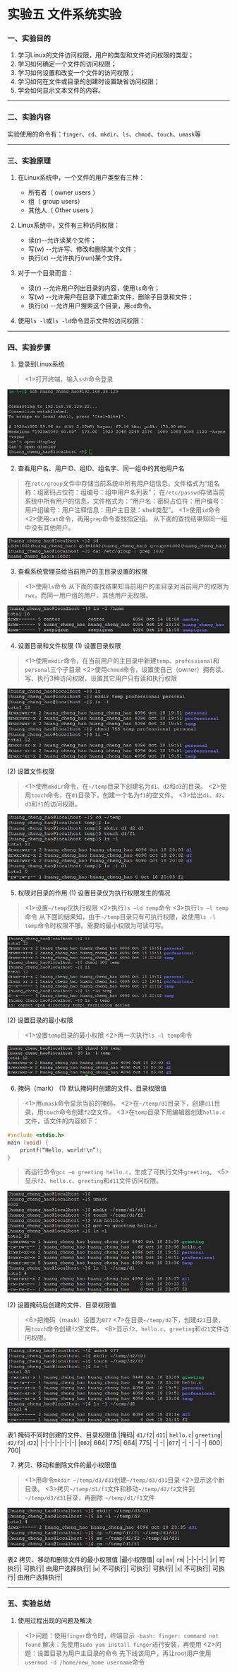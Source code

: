 # 实验五 文件系统实验

### 一、实验目的

1. 学习Linux的文件访问权限，用户的类型和文件访问权限的类型；
2. 学习如何确定一个文件的访问权限；
3. 学习如何设置和改变一个文件的访问权限；
4. 学习如何在文件或目录的创建时设置缺省访问权限；
5. 学会如何显示文本文件的内容。

-----

### 二、实验内容
实验使用的命令有：`finger`、`cd`、`mkdir`、`ls`、`chmod`、`touch`、`umask`等

-----

### 三、实验原理
1. 在Linux系统中，一个文件的用户类型有三种：
    - 所有者（ owner users ）
    - 组（ group users）
    - 其他人（ Other users ）

2. Linux系统中，文件有三种访问权限：
    - 读(r)--允许读某个文件；
    - 写(w) --允许写、修改和删除某个文件；
    - 执行(x) --允许执行(run)某个文件。

3. 对于一个目录而言：
    - 读(r) --允许用户列出目录的内容，使用`ls`命令；
    - 写(w) --允许用户在目录下建立新文件，删除子目录和文件；
    - 执行(x) --允许用户搜索这个目录，用`cd`命令。

4. 使用`ls -l`或`ls -ld`命令显示文件的访问权限：

-----

### 四、实验步骤

1. 登录到Linux系统

><1>打开终端，输入`ssh`命令登录

![图1 登录到Linux系统](../resource/pic/test5/image1.png)

2. 查看用户名、用户ID、组ID、组名字、同一组中的其他用户名

>在`/etc/group`文件中存储当前系统中所有用户组信息，文件格式为“组名称：组密码占位符：组编号：组中用户名列表”；
在`/etc/passwd`存储当前系统中所有用户的信息，文件格式为：“用户名：密码占位符：用户编号：用户组编号：用户注释信息：用户主目录：shell类型”。
<1>使用`id`命令
<2>使用`cat`命令，再用`grep`命令查找指定组。
从下面的查找结果知同一组中没有其他用户。

![图2  id命令和cat命令](../resource/pic/test5/image2.png)

3. 查看系统管理员给当前用户的主目录设置的权限

><1>使用`ls`命令
从下面的查找结果知当前用户的主目录对当前用户的权限为`rwx`，而同一用户组的用户、其他用户无权限。

![图3  ls命令](../resource/pic/test5/image3.png) 

4. 设置目录和文件权限
(1) 设置目录权限

><1>使用`mkdir`命令，在当前用户的主目录中新建`temp`、`professional`和`personal`三个子目录
<2>使用`chmod`命令，设置使自己（owner）拥有读、写、执行3种访问权限，设置其它用户只有读和执行权限

![图4 设置目录权限](../resource/pic/test5/image4.png) 

(2) 设置文件权限

><1>使用`mkdir`命令，在`~/temp`目录下创建名为`d1`、`d2`和`d3`的目录。
<2>使用`touch`命令，在`d1`目录下，创建一个名为`f1`的空文件。
<3>给出`d1`、`d2`、`d3`和`f1`的访问权限。

![图5 设置文件权限](../resource/pic/test5/image5.png)


5. 权限对目录的作用
(1) 设置目录仅为执行权限发生的情况

><1>设置`~/temp`仅执行权限
<2>执行`ls –ld temp`命令
<3>执行`ls –l temp`命令
从下面的结果知，由于`~/temp`目录只有可执行权限，故使用`ls -l temp`命令时权限不够。需要的最小权限为可读可写。

![图6 权限对目录的作用（一）](../resource/pic/test5/image6.png)

(2) 设置目录的最小权限

><1>设置`temp`目录的最小权限
<2>再一次执行`ls –l temp`命令

![图7 权限对目录的作用（二）](../resource/pic/test5/image7.png) 

6. 掩码（mark）
(1)  默认掩码时创建的文件、目录权限值

><1>用`umask`命令显示当前的掩码。
<2>在`~/temp/d1`目录下，创建`d11`目录，用`touch`命令创建`f2`空文件。
<3>在`temp`目录下用编辑器创建`hello.c`文件，该文件的内容如下：
```c
#include <stdio.h>
main (void) {
    printf(“Hello, world!\n”);
}
```
>再运行命令`gcc –o greeting hello.c`，生成了可执行文件`greeting`。
<5>显示`f2`、`hello.c`、`greeting`和`d11`文件访问权限。

![图8 默认掩码时的权限值](../resource/pic/test5/image8.png) 

(2) 设置掩码后创建的文件、目录权限值
 
><6>把掩码（mask）设置为`077`
<7>在目录`~/temp/d2`下，创建`d21`目录，用`touch`命令创建`f2`空文件。
<8>显示`f2`、`hello.c`、`greeting`和`d21`文件访问权限。

![图9 设置掩码后的权限值](../resource/pic/test5/image9.png)

表1 掩码不同时创建的文件、目录权限值
|掩码|	`d1/f2`|	`d11`|	`hello.c`|	`greeting`|	`d2/f2`|	`d22`|
|-|-|-|-|-|-|-|
|`002`|	664|	775|	664|	775|	-|	-|
|`077`|	-|	-|	-|	-|	600|	700|

7. 拷贝、移动和删除文件的最小权限值

><1>用命令`mkdir ~/temp/d3/d31`创建`~/temp/d3/d31`目录
<2>显示这个新目录。
<3>拷贝`~/temp/d1/f1`文件和移动`~/temp/d2/f2`文件到`~/temp/d3/d31`目录，再删除
`~/temp/d1/f1`文件

![图10拷贝、移动和删除文件的最小权限值](../resource/pic/test5/image10.png) 

表2 拷贝、移动和删除文件的最小权限值
|最小权限值|	`cp`|	`mv`|	`rm`|
|-|-|-|-|
|`r`|	可执行|	可执行|	由用户选择执行|
|`w`|	不可执行|	可执行|	可执行|
|`x`|	不可执行|	可执行|	由用户选择执行|

-----

### 五、实验总结
1. 使用过程出现的问题及解决
><1>问题：使用`finger`命令时，终端显示 `-bash: finger: command not found`
解决：先使用`sudo yum install finger`进行安装，再使用
<2>问题：设置目录为用户主目录的命令
先下线该用户，再让root用户使用`usermod -d /home/new_home username`命令
